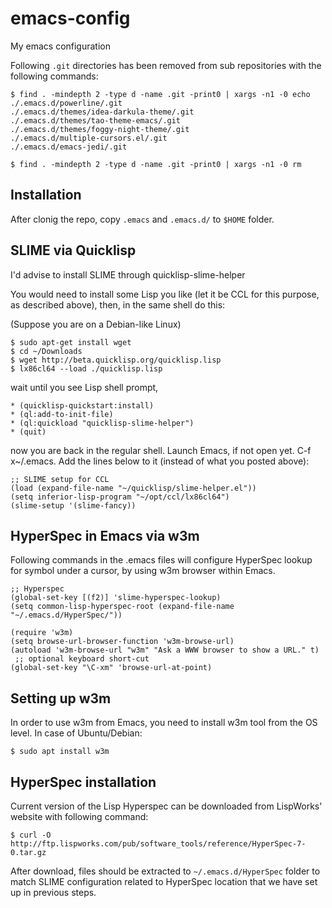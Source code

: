 # emacs-config
My emacs configuration

Following `.git` directories has been removed from sub repositories with the following commands:

    $ find . -mindepth 2 -type d -name .git -print0 | xargs -n1 -0 echo
    ./.emacs.d/powerline/.git
    ./.emacs.d/themes/idea-darkula-theme/.git
    ./.emacs.d/themes/tao-theme-emacs/.git
    ./.emacs.d/themes/foggy-night-theme/.git
    ./.emacs.d/multiple-cursors.el/.git
    ./.emacs.d/emacs-jedi/.git

    $ find . -mindepth 2 -type d -name .git -print0 | xargs -n1 -0 rm

## Installation

After clonig the repo, copy `.emacs` and `.emacs.d/` to `$HOME` folder.

## SLIME via Quicklisp

I'd advise to install SLIME through quicklisp-slime-helper

You would need to install some Lisp you like (let it be CCL for this purpose, as described above), then, in the same shell do this:

(Suppose you are on a Debian-like Linux)

    $ sudo apt-get install wget
    $ cd ~/Downloads
    $ wget http://beta.quicklisp.org/quicklisp.lisp
    $ lx86cl64 --load ./quicklisp.lisp

wait until you see Lisp shell prompt,

    * (quicklisp-quickstart:install)
    * (ql:add-to-init-file)
    * (ql:quickload "quicklisp-slime-helper")
    * (quit)

now you are back in the regular shell. Launch Emacs, if not open yet. C-f x~/.emacs. Add the lines below to it (instead of what you posted above):

    ;; SLIME setup for CCL
    (load (expand-file-name "~/quicklisp/slime-helper.el"))
    (setq inferior-lisp-program "~/opt/ccl/lx86cl64")
    (slime-setup '(slime-fancy))

## HyperSpec in Emacs via w3m

Following commands in the .emacs files will configure HyperSpec lookup for symbol under a cursor, by using w3m browser within Emacs.

    ;; Hyperspec
    (global-set-key [(f2)] 'slime-hyperspec-lookup) 
    (setq common-lisp-hyperspec-root (expand-file-name "~/.emacs.d/HyperSpec/"))

    (require 'w3m)
    (setq browse-url-browser-function 'w3m-browse-url)
    (autoload 'w3m-browse-url "w3m" "Ask a WWW browser to show a URL." t)
     ;; optional keyboard short-cut
    (global-set-key "\C-xm" 'browse-url-at-point)

## Setting up w3m

In order to use w3m from Emacs, you need to install w3m tool from the OS level. In case of Ubuntu/Debian:

    $ sudo apt install w3m

## HyperSpec installation

Current version of the Lisp Hyperspec can be downloaded from LispWorks' website with following command:

    $ curl -O http://ftp.lispworks.com/pub/software_tools/reference/HyperSpec-7-0.tar.gz

After download, files should be extracted to `~/.emacs.d/HyperSpec` folder to match SLIME configuration related to HyperSpec location that we have set up in previous steps. 
